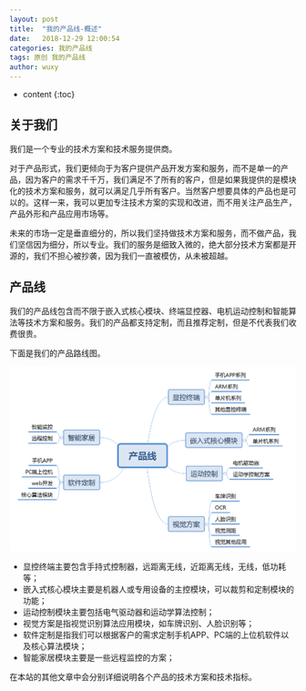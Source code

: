 ```yaml
---
layout: post
title:  "我的产品线-概述"
date:   2018-12-29 12:00:54
categories: 我的产品线
tags: 原创 我的产品线
author: wuxy
---
```


* content
{:toc}

## 关于我们

我们是一个专业的技术方案和技术服务提供商。

对于产品形式，我们更倾向于为客户提供产品开发方案和服务，而不是单一的产品，因为客户的需求千千万，我们满足不了所有的客户，但是如果我提供的是模块化的技术方案和服务，就可以满足几乎所有客户。当然客户想要具体的产品也是可以的。这样一来，我可以更加专注技术方案的实现和改进，而不用关注产品生产，产品外形和产品应用市场等。

未来的市场一定是垂直细分的，所以我们坚持做技术方案和服务，而不做产品，我们坚信因为细分，所以专业。我们的服务是细致入微的，绝大部分技术方案都是开源的，我们不担心被抄袭，因为我们一直被模仿，从未被超越。


## 产品线

我们的产品线包含而不限于嵌入式核心模块、终端显控器、电机运动控制和智能算法等技术方案和服务。我们的产品都支持定制，而且推荐定制，但是不代表我们收费很贵。

下面是我们的产品路线图。

![产品路线图](/images/myProductLine-overview-1.png)
- 显控终端主要包含手持式控制器，远距离无线，近距离无线，无线，低功耗等；
- 嵌入式核心模块主要是机器人或专用设备的主控模块，可以裁剪和定制模块的功能；
- 运动控制模块主要包括电气驱动器和运动学算法控制；
- 视觉方案是指视觉识别算法应用模块，如车牌识别、人脸识别等；
- 软件定制是指我们可以根据客户的需求定制手机APP、PC端的上位机软件以及核心算法模块；
- 智能家居模块主要是一些远程监控的方案；

在本站的其他文章中会分别详细说明各个产品的技术方案和技术指标。
